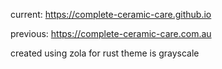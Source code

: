current:
https://complete-ceramic-care.github.io

previous:
https://complete-ceramic-care.com.au

created using zola for rust
theme is grayscale
